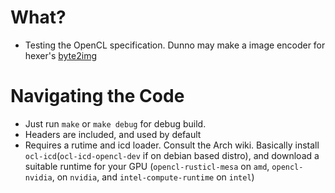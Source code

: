 # What?

- Testing the OpenCL specification. Dunno may make a image encoder for hexer's [byte2img](https://github.com/CroxxN/hexer)

# Navigating the Code

- Just run `make` or `make debug` for debug build.
- Headers are included, and used by default
- Requires a rutime and icd loader. Consult the Arch wiki. Basically install `ocl-icd`(`ocl-icd-opencl-dev` if on debian based distro), and
download a suitable runtime for your GPU (`opencl-rusticl-mesa` on `amd`, `opencl-nvidia`, on `nvidia`, and `intel-compute-runtime` on `intel`)

